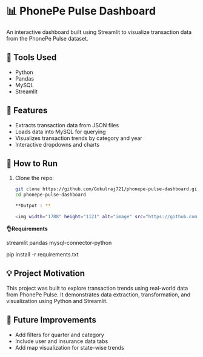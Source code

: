 # 📊 PhonePe Pulse Dashboard

An interactive dashboard built using Streamlit to visualize transaction data from the PhonePe Pulse dataset.

## 🔧 Tools Used
- Python
- Pandas
- MySQL
- Streamlit

## 📁 Features
- Extracts transaction data from JSON files
- Loads data into MySQL for querying
- Visualizes transaction trends by category and year
- Interactive dropdowns and charts

## 🚀 How to Run
1. Clone the repo:
   ```bash
   git clone https://github.com/Gokulraj721/phonepe-pulse-dashboard.git
   cd phonepe-pulse-dashboard

   **Output : **

   <img width="1788" height="1121" alt="image" src="https://github.com/user-attachments/assets/206fd935-d7cf-4b0b-915b-f4070ac4257a" />


**👌Requirements**

streamlit
pandas
mysql-connector-python

pip install -r requirements.txt

## 💡 Project Motivation
This project was built to explore transaction trends using real-world data from PhonePe Pulse. It demonstrates data extraction, transformation, and visualization using Python and Streamlit.

## 🚀 Future Improvements
- Add filters for quarter and category
- Include user and insurance data tabs
- Add map visualization for state-wise trends
